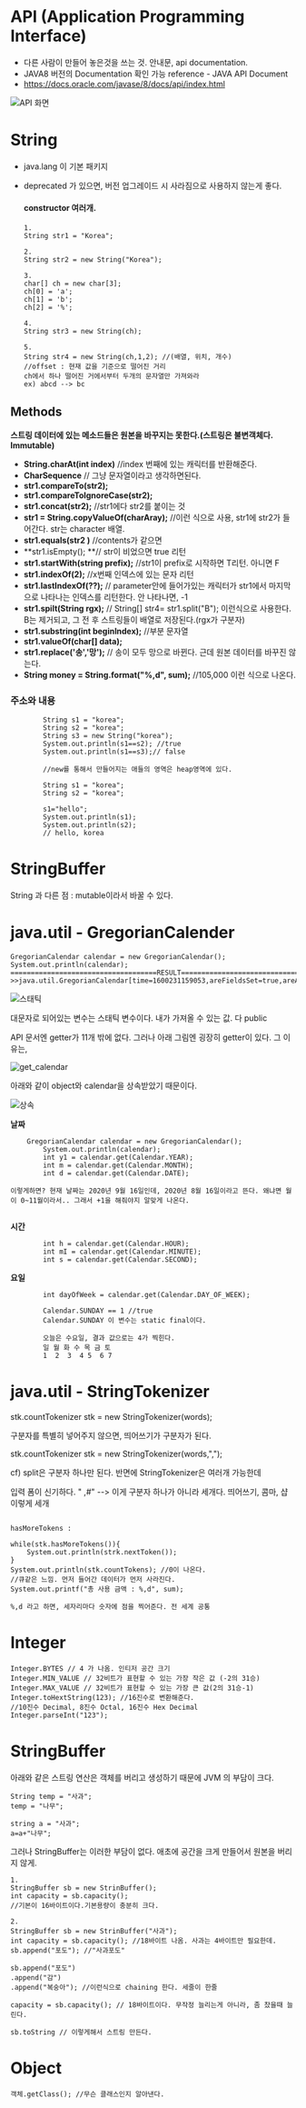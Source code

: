 # API (Application Programming Interface)

- 다른 사람이 만들어 놓은것을 쓰는 것. 안내문, api documentation.
- JAVA8 버전의 Documentation 확인 가능 reference - JAVA API Document
- https://docs.oracle.com/javase/8/docs/api/index.html

![API 화면](https://user-images.githubusercontent.com/37058233/93165368-d0c45f80-f756-11ea-965a-ecfde228c829.PNG)

# String

- java.lang 이 기본 패키지

- deprecated 가 있으면, 버전 업그레이드 시 사라짐으로 사용하지 않는게 좋다.

  #### **constructor** 여러개.

  ```
  1.
  String str1 = "Korea";
  
  2.
  String str2 = new String("Korea");
  
  3.
  char[] ch = new char[3];
  ch[0] = 'a';
  ch[1] = 'b';
  ch[2] = '%';
  
  4.
  String str3 = new String(ch);
  
  5.
  String str4 = new String(ch,1,2); //(배열, 위치, 개수)
  //offset : 현재 값을 기준으로 떨어진 거리
  ch에서 하나 떨어진 거에서부터 두개의 문자열만 가져와라 
  ex) abcd --> bc
  ```

## Methods

**스트링 데이터에 있는 메소드들은 원본을 바꾸지는 못한다.(스트링은 불변객체다. Immutable)**

- **String.charAt(int index)**  //index 번째에 있는 캐릭터를 반환해준다.
- **CharSequence** // 그냥 문자열이라고 생각하면된다.
- **str1.compareTo(str2);**
- **str1.compareToIgnoreCase(str2);**
- **str1.concat(str2);**  //str1에다 str2를 붙이는 것
- **str1 = String.copyValueOf(charAray);** //이런 식으로 사용, str1에 str2가 들어간다. str는 character 배열.
- **str1.equals(str2 )** //contents가 같으면 
- **str1.isEmpty(); **// str이 비었으면 true 리턴
- **str1.startWith(string prefix);** //str1이 prefix로 시작하면 T리턴. 아니면 F
- **str1.indexOf(2);** //x번째 인덱스에 있는 문자 리턴
- **str1.lastIndexOf(??);** // parameter안에 들어가있는 캐릭터가 str1에서 마지막으로 나타나는 인덱스를 리턴한다. 안 나타나면, -1
- **str1.spilt(String rgx);**  // String[] str4= str1.split("B"); 이런식으로 사용한다. B는 제거되고, 그 전 후 스트링들이 배열로 저장된다.(rgx가 구분자)
- **str1.substring(int beginIndex);**  //부분 문자열
- **str1.valueOf(char[] data);** 
- **str1.replace('송','망');**  // 송이 모두 망으로 바뀐다. 근데 원본 데이터를 바꾸진 않는다.
- **String money = String.format("%,d", sum);**  //105,000 이런 식으로 나온다.



### 주소와 내용

```
		String s1 = "korea";
		String s2 = "korea";
		String s3 = new String("korea");
		System.out.println(s1==s2); //true
		System.out.println(s1==s3);// false
		
		//new를 통해서 만들어지는 애들의 영역은 heap영역에 있다. 
		
		String s1 = "korea";
		String s2 = "korea";

		s1="hello";
		System.out.println(s1);
		System.out.println(s2);
		// hello, korea
```





# StringBuffer

String 과 다른 점 : mutable이라서 바꿀 수 있다.



# java.util - GregorianCalender

```
GregorianCalendar calendar = new GregorianCalendar();
System.out.println(calendar);
====================================RESULT==========================================
>>java.util.GregorianCalendar[time=1600231159053,areFieldsSet=true,areAllFieldsSet=true,lenient=true,zone=sun.util.calendar.ZoneInfo[id="Asia/Seoul",offset=32400000,dstSavings=0,useDaylight=false,transitions=22,lastRule=null],firstDayOfWeek=1,minimalDaysInFirstWeek=1,ERA=1,YEAR=2020,MONTH=8,WEEK_OF_YEAR=38,WEEK_OF_MONTH=3,DAY_OF_MONTH=16,DAY_OF_YEAR=260,DAY_OF_WEEK=4,DAY_OF_WEEK_IN_MONTH=3,AM_PM=1,HOUR=1,HOUR_OF_DAY=13,MINUTE=39,SECOND=19,MILLISECOND=53,ZONE_OFFSET=32400000,DST_OFFSET=0]

```

![스태틱](https://user-images.githubusercontent.com/37058233/93461175-5abf2480-f91f-11ea-9eb9-89724a1a5546.PNG)

대문자로 되어있는 변수는 스태틱 변수이다. 내가 가져올 수 있는 값. 다 public





API 문서엔 getter가 11개 밖에 없다. 그러나 아래 그림엔 굉장히 getter이 있다. 그 이유는, 

![get_calendar](https://user-images.githubusercontent.com/37058233/93459970-880ad300-f91d-11ea-8261-fcf794f7f6d5.PNG)





아래와 같이 object와 calendar을 상속받았기 때문이다.

![상속](https://user-images.githubusercontent.com/37058233/93461000-0fa51180-f91f-11ea-9b24-256b3833d7bb.PNG)





**날짜**

```
	GregorianCalendar calendar = new GregorianCalendar();
		System.out.println(calendar);
		int y1 = calendar.get(Calendar.YEAR);
		int m = calendar.get(Calendar.MONTH);
		int d = calendar.get(Calendar.DATE);

이렇게하면? 현재 날짜는 2020년 9월 16일인데, 2020년 8월 16일이라고 뜬다. 왜냐면 월이 0~11월이라서.. 그래서 +1을 해줘야지 알맞게 나온다.


```

**시간**

```
		int h = calendar.get(Calendar.HOUR);
		int mI = calendar.get(Calendar.MINUTE);
		int s = calendar.get(Calendar.SECOND);
```



**요일**

```
		int dayOfWeek = calendar.get(Calendar.DAY_OF_WEEK);
		
		Calendar.SUNDAY == 1 //true
		Calendar.SUNDAY 이 변수는 static final이다.
		
		오늘은 수요일, 결과 값으로는 4가 찍힌다.
		일 월 화 수 목 금 토
		1  2  3  4 5  6 7
```



# java.util - StringTokenizer

stk.countTokenizer stk = new StringTokenizer(words);

구분자를 특별히 넣어주지 않으면, 띄어쓰기가 구분자가 된다. 

stk.countTokenizer stk = new StringTokenizer(words,",");

cf) split은 구분자 하나만 된다. 반면에 StringTokenizer은 여러개 가능한데

입력 폼이 신기하다. " ,#" --> 이게 구분자 하나가 아니라 세개다. 띄어쓰기, 콤마, 샵 이렇게 세개

```

hasMoreTokens :

while(stk.hasMoreTokens()){
	System.out.println(strk.nextToken());
}
System.out.println(stk.countTokens); //0이 나온다.
//큐같은 느낌. 먼저 들어간 데이터가 먼저 사라진다. 
System.out.printf("총 사용 금액 : %,d", sum);

%,d 라고 하면, 세자리마다 숫자에 점을 찍어준다. 전 세계 공통
```



# Integer

```
Integer.BYTES // 4 가 나옴. 인티저 공간 크기
Integer.MIN_VALUE // 32비트가 표현할 수 있는 가장 작은 값 (-2의 31승)
Integer.MAX_VALUE // 32비트가 표현할 수 있는 가장 큰 값(2의 31승-1)
Integer.toHextString(123); //16진수로 변환해준다.
//10진수 Decimal, 8진수 Octal, 16진수 Hex Decimal
Integer.parseInt("123");
```



# StringBuffer

아래와 같은 스트링 연산은 객체를 버리고 생성하기 때문에 JVM 의 부담이 크다.

```
String temp = "사과";
temp = "나무";

string a = "사과";
a=a+"나무";
```

그러나 StringBuffer는 이러한 부담이 없다. 애초에 공간을 크게 만들어서 원본을 버리지 않게.

```
1.
StringBuffer sb = new StrinBuffer();
int capacity = sb.capacity();
//기본이 16바이트이다.기본용량이 충분히 크다.

2.
StringBuffer sb = new StrinBuffer("사과");
int capacity = sb.capacity(); //18바이트 나옴. 사과는 4바이트만 필요한데.
sb.append("포도"); //"사과포도" 

sb.append("포도")
.append("감")
.append("복숭아"); //이런식으로 chaining 한다. 세줄이 한줄

capacity = sb.capacity(); // 18바이트이다. 무작정 늘리는게 아니라, 좀 찼을때 늘린다.

sb.toString // 이렇게해서 스트링 만든다.

```



# Object

```
객체.getClass(); //무슨 클래스인지 알아낸다.
```

